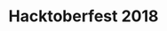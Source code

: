 ---
title: "Hacktoberfest 2018"
description: "Participate in the official open source community event: Hacktoberfest 2018 on our site here!"
repo: "pascalpdx.org/tree/master/content/static"
tags: [ "event" ]
draft: false
---